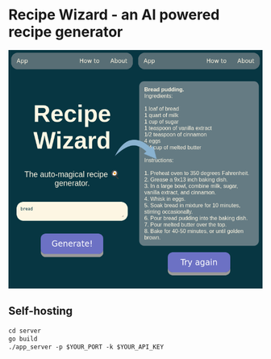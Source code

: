 # Recipe Wizard - an AI powered recipe generator

<img width="1000px" src="preview.png" alt="Preview" />
  
## Self-hosting

	cd server
	go build
	./app_server -p $YOUR_PORT -k $YOUR_API_KEY

